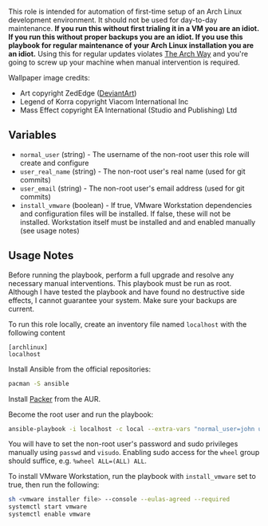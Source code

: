 This role is intended for automation of first-time setup of an Arch Linux development environment. It should not be used for day-to-day maintenance. **If you run this without first trialing it in a VM you are an idiot. If you run this without proper backups you are an idiot. If you use this playbook for regular maintenance of your Arch Linux installation you are an idiot.** Using this for regular updates violates [The Arch Way](https://wiki.archlinux.org/index.php/The_Arch_Way) and you're going to screw up your machine when manual intervention is required.

Wallpaper image credits: 
* Art copyright ZedEdge ([DeviantArt](http://zededge.deviantart.com/art/Korra-Mass-Effect-FSRX-492156216))
* Legend of Korra copyright Viacom International Inc
* Mass Effect copyright EA International (Studio and Publishing) Ltd

## Variables

* `normal_user` (string) - The username of the non-root user this role will create and configure
* `user_real_name` (string) - The non-root user's real name (used for git commits)
* `user_email` (string) - The non-root user's email address (used for git commits)
* `install_vmware` (boolean) - If true, VMware Workstation dependencies and configuration files will be installed. If false, these will not be installed. Workstation itself must be installed and and enabled manually (see usage notes)

## Usage Notes

Before running the playbook, perform a full upgrade and resolve any necessary manual interventions. This playbook must be run as root. Although I have tested the playbook and have found no destructive side effects, I cannot guarantee your system. Make sure your backups are current.

To run this role locally, create an inventory file named `localhost` with the following content

    [archlinux]
    localhost

Install Ansible from the official repositories:
```bash
pacman -S ansible
```

Install [Packer](https://aur.archlinux.org/packages/packer/) from the AUR.

Become the root user and run the playbook:
```bash
ansible-playbook -i localhost -c local --extra-vars "normal_user=john user_real_name='John Doe' user_email=john.doe@example.com" site.yml
```

You will have to set the non-root user's password and sudo privileges manually using `passwd` and `visudo`. Enabling sudo access for the `wheel` group should suffice, e.g. `%wheel ALL=(ALL) ALL`.

To install VMware Workstation, run the playbook with `install_vmware` set to true, then run the following:

```bash
sh <vmware installer file> --console --eulas-agreed --required
systemctl start vmware
systemctl enable vmware
```
